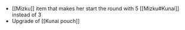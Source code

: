 - [[Mizku]] item that makes her start the round with 5 [[Mizku#Kunai]] instead of 3
- Upgrade of [[Kunai pouch]]